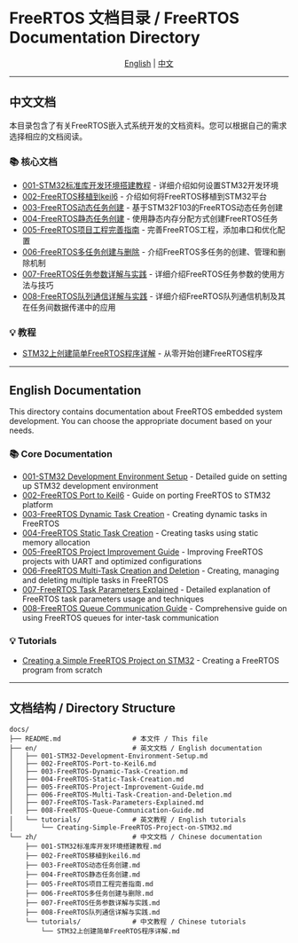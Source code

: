 # FreeRTOS 文档目录 / FreeRTOS Documentation Directory

<div align="center">

[English](#english-documentation) | [中文](#中文文档)

</div>

---

## 中文文档

本目录包含了有关FreeRTOS嵌入式系统开发的文档资料。您可以根据自己的需求选择相应的文档阅读。

### 📚 核心文档

- [001-STM32标准库开发环境搭建教程](zh/001-STM32标准库开发环境搭建教程.md) - 详细介绍如何设置STM32开发环境
- [002-FreeRTOS移植到keil6](zh/002-FreeRTOS移植到keil6.md) - 介绍如何将FreeRTOS移植到STM32平台
- [003-FreeRTOS动态任务创建](zh/003-FreeRTOS动态任务创建.md) - 基于STM32F103的FreeRTOS动态任务创建
- [004-FreeRTOS静态任务创建](zh/004-FreeRTOS静态任务创建.md) - 使用静态内存分配方式创建FreeRTOS任务
- [005-FreeRTOS项目工程完善指南](zh/005-FreeRTOS项目工程完善指南.md) - 完善FreeRTOS工程，添加串口和优化配置
- [006-FreeRTOS多任务创建与删除](zh/006-FreeRTOS多任务创建与删除.md) - 介绍FreeRTOS多任务的创建、管理和删除机制
- [007-FreeRTOS任务参数详解与实践](zh/007-FreeRTOS任务参数详解与实践.md) - 详细介绍FreeRTOS任务参数的使用方法与技巧
- [008-FreeRTOS队列通信详解与实践](zh/008-FreeRTOS队列通信详解与实践.md) - 详细介绍FreeRTOS队列通信机制及其在任务间数据传递中的应用

### 💡 教程

- [STM32上创建简单FreeRTOS程序详解](zh/tutorials/STM32上创建简单FreeRTOS程序详解.md) - 从零开始创建FreeRTOS程序

---

## English Documentation

This directory contains documentation about FreeRTOS embedded system development. You can choose the appropriate document based on your needs.

### 📚 Core Documentation

- [001-STM32 Development Environment Setup](en/001-STM32-Development-Environment-Setup.md) - Detailed guide on setting up STM32 development environment
- [002-FreeRTOS Port to Keil6](en/002-FreeRTOS-Port-to-Keil6.md) - Guide on porting FreeRTOS to STM32 platform
- [003-FreeRTOS Dynamic Task Creation](en/003-FreeRTOS-Dynamic-Task-Creation.md) - Creating dynamic tasks in FreeRTOS
- [004-FreeRTOS Static Task Creation](en/004-FreeRTOS-Static-Task-Creation.md) - Creating tasks using static memory allocation
- [005-FreeRTOS Project Improvement Guide](en/005-FreeRTOS-Project-Improvement-Guide.md) - Improving FreeRTOS projects with UART and optimized configurations
- [006-FreeRTOS Multi-Task Creation and Deletion](en/006-FreeRTOS-Multi-Task-Creation-and-Deletion.md) - Creating, managing and deleting multiple tasks in FreeRTOS
- [007-FreeRTOS Task Parameters Explained](en/007-FreeRTOS-Task-Parameters-Explained.md) - Detailed explanation of FreeRTOS task parameters usage and techniques
- [008-FreeRTOS Queue Communication Guide](en/008-FreeRTOS-Queue-Communication-Guide.md) - Comprehensive guide on using FreeRTOS queues for inter-task communication

### 💡 Tutorials

- [Creating a Simple FreeRTOS Project on STM32](en/tutorials/Creating-Simple-FreeRTOS-Project-on-STM32.md) - Creating a FreeRTOS program from scratch

---

## 文档结构 / Directory Structure

```
docs/
├── README.md                  # 本文件 / This file
├── en/                        # 英文文档 / English documentation
│   ├── 001-STM32-Development-Environment-Setup.md
│   ├── 002-FreeRTOS-Port-to-Keil6.md
│   ├── 003-FreeRTOS-Dynamic-Task-Creation.md
│   ├── 004-FreeRTOS-Static-Task-Creation.md
│   ├── 005-FreeRTOS-Project-Improvement-Guide.md
│   ├── 006-FreeRTOS-Multi-Task-Creation-and-Deletion.md
│   ├── 007-FreeRTOS-Task-Parameters-Explained.md
│   ├── 008-FreeRTOS-Queue-Communication-Guide.md
│   └── tutorials/             # 英文教程 / English tutorials
│       └── Creating-Simple-FreeRTOS-Project-on-STM32.md
└── zh/                        # 中文文档 / Chinese documentation
    ├── 001-STM32标准库开发环境搭建教程.md
    ├── 002-FreeRTOS移植到keil6.md
    ├── 003-FreeRTOS动态任务创建.md
    ├── 004-FreeRTOS静态任务创建.md
    ├── 005-FreeRTOS项目工程完善指南.md
    ├── 006-FreeRTOS多任务创建与删除.md
    ├── 007-FreeRTOS任务参数详解与实践.md
    ├── 008-FreeRTOS队列通信详解与实践.md
    └── tutorials/             # 中文教程 / Chinese tutorials
        └── STM32上创建简单FreeRTOS程序详解.md
``` 